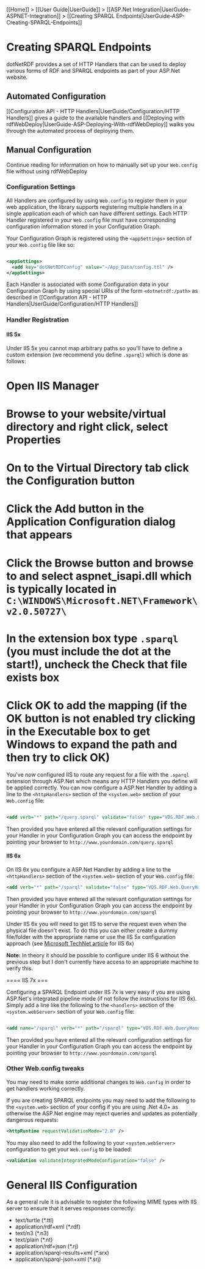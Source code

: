 [[Home]] > [[User Guide|UserGuide]] > [[ASP.Net Integration|UserGuide-ASPNET-Integration]] > [[Creating SPARQL Endpoints|UserGuide-ASP-Creating-SPARQL-Endpoints]]

# Creating SPARQL Endpoints 

dotNetRDF provides a set of HTTP Handlers that can be used to deploy various forms of RDF and SPARQL endpoints as part of your ASP.Net website.

## Automated Configuration 

[[Configuration API - HTTP Handlers|UserGuide/Configuration/HTTP Handlers]] gives a guide to the available handlers and [[Deploying with rdfWebDeploy|UserGuide-ASP-Deploying-With-rdfWebDeploy]] walks you through the automated process of deploying them.

## Manual Configuration 

Continue reading for information on how to manually set up your `Web.config` file without using rdfWebDeploy

### Configuration Settings

All Handlers are configured by using `Web.config` to register them in your web application, the library supports registering multiple handlers in a single application each of which can have different settings. Each HTTP Handler registered in your `Web.config` file must have corresponding configuration information stored in your Configuration Graph.

Your Configuration Graph is registered using the `<appSettings>` section of your `Web.config` file like so:

```xml

<appSettings>
  <add key="dotNetRDFConfig" value="~/App_Data/config.ttl" />
</appSettings>
```

Each Handler is associated with some Configuration data in your Configuration Graph by using special URIs of the form `<dotnetrdf:/path>` as described in [[Configuration API - HTTP Handlers|UserGuide/Configuration/HTTP Handlers]]

### Handler Registration 

#### IIS 5x 

Under IIS 5x you cannot map arbitrary paths so you'll have to define a custom extension (we recommend you define `.sparql`) which is done as follows:

# Open IIS Manager
# Browse to your website/virtual directory and right click, select Properties
# On to the Virtual Directory tab click the Configuration button
# Click the Add button in the Application Configuration dialog that appears
# Click the Browse button and browse to and select aspnet_isapi.dll which is typically located in `C:\WINDOWS\Microsoft.NET\Framework\v2.0.50727\`
# In the extension box type `.sparql` (you must include the dot at the start!), uncheck the Check that file exists box
# Click OK to add the mapping (if the OK button is not enabled try clicking in the Executable box to get Windows to expand the path and then try to click OK)

You've now configured IIS to route any request for a file with the `.sparql` extension through ASP.Net which means any HTTP Handlers you define will be applied correctly. You can now configure a ASP.Net Handler by adding a line to the `<httpHandlers>` section of the `<system.web>` section of your `Web.config` file:

```xml

<add verb="*" path="/query.sparql" validate="false" type="VDS.RDF.Web.QueryHandler" />
```

Then provided you have entered all the relevant configuration settings for your Handler in your Configuration Graph you can access the endpoint by pointing your browser to `http://www.yourdomain.com/query.sparql`

#### IIS 6x 

On IIS 6x you configure a ASP.Net Handler by adding a line to the `<httpHandlers>` section of the `<system.web>` section of your `Web.config` file:

```xml
<add verb="*" path="/sparql" validate="false" type="VDS.RDF.Web.QueryHandler" />
```

Then provided you have entered all the relevant configuration settings for your Handler in your Configuration Graph you can access the endpoint by pointing your browser to `http://www.yourdomain.com/sparql`

Under IIS 6x you will need to get IIS to serve the request even when the physical file doesn't exist. To do this you can either create a dummy file/folder with the appropriate name or use the IIS 5x configuration approach (see [Microsoft TechNet article](http://www.microsoft.com/technet/prodtechnol/WindowsServer2003/Library/IIS/4c840252-fab7-427e-a197-7facb6649106.mspx?mfr=true) for IIS 6x)

**Note:** In theory it should be possible to configure under IIS 6 without the previous step but I don't currently have access to an appropriate machine to verify this.

==== IIS 7x ===

Configuring a SPARQL Endpoint under IIS 7x is very easy if you are using ASP.Net's integrated pipeline mode (if not follow the instructions for IIS 6x). Simply add a line like the following to the `<handlers>` section of the `<system.webServer>` section of your `Web.config` file:

```xml

<add name="/sparql" verb="*" path="/sparql" type="VDS.RDF.Web.QueryHandler" />
```

Then provided you have entered all the relevant configuration settings for your Handler in your Configuration Graph you can access the endpoint by pointing your browser to `http://www.yourdomain.com/sparql`

### Other Web.config tweaks 

You may need to make some additional changes to `Web.config` in order to get handlers working correctly.

If you are creating SPARQL endpoints you may need to add the following to the `<system.web>` section of your config if you are using .Net 4.0+ as otherwise the ASP.Net engine may reject queries and updates as potentially dangerous requests:

```xml
<httpRuntime requestValidationMode="2.0" />
```

You may also need to add the following to your `<system.webServer>` configuration to get your `Web.config` to be loaded:

```xml
<validation validateIntegratedModeConfiguration="false" />
```

# General IIS Configuration 

As a general rule it is advisable to register the following MIME types with IIS server to ensure that it serves responses correctly:

* text/turtle (*.ttl)
* application/rdf+xml (*.rdf)
* text/n3 (*.n3)
* text/plain (*.nt)
* application/rdf+json (*.rj)
* application/sparql-results+xml (*.srx)
* application/sparql-json+xml (*.srj)